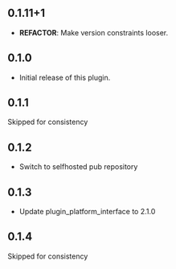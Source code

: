 ## 0.1.11+1

 - **REFACTOR**: Make version constraints looser.

## 0.1.0

* Initial release of this plugin.

## 0.1.1

Skipped for consistency

## 0.1.2

* Switch to selfhosted pub repository

## 0.1.3

* Update plugin_platform_interface to 2.1.0

## 0.1.4

Skipped for consistency
